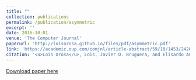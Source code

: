 ```yaml
---
title: ""
collection: publications
permalink: /publication/asymmetric
excerpt: ''
date: 2016-10-01
venue: 'The Computer Journal'
paperurl: 'http://loisorosa.github.io/files/pdf/asymmetric.pdf'
link: 'https://academic.oup.com/comjnl/article-abstract/59/10/1453/2420649'
citation: '<u>Lois Orosa</u>, Lois, Javier D. Bruguera, and Elisardo Antelo. <b>"Asymmetric Allocation in a Shared Flexible Signature Module for Multicore Processors."</b> The Computer Journal, 2016.'
---
```

[Download paper here](http://loisorosa.github.io/files/pdf/asymmetric.pdf)

